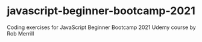 # javascript-beginner-bootcamp-2021
Coding exercises for JavaScript Beginner Bootcamp 2021 Udemy course by Rob Merrill
